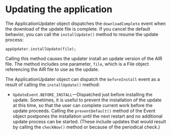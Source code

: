 # Updating the application

<div>

The ApplicationUpdater object dispatches the `downloadComplete` event when the
download of the update file is complete. If you cancel the default behavior, you
can call the `installUpdate()` method to resume the update process:

    appUpdater.installUpdate(file);

Calling this method causes the updater install an update version of the AIR
file. The method includes one parameter, `file`, which is a File object
referencing the AIR file to use as the update.

The ApplicationUpdater object can dispatch the `beforeInstall` event as a result
of calling the `installUpdate()` method:

- `UpdateEvent.BEFORE_INSTALL`—Dispatched just before installing the update.
  Sometimes, it is useful to prevent the installation of the update at this
  time, so that the user can complete current work before the update proceeds.
  Calling the `preventDefault()` method of the Event object postpones the
  installation until the next restart and no additional update process can be
  started. (These include updates that would result by calling the `checkNow()`
  method or because of the periodical check.)

</div>

<div>

<div>



</div>

</div>
